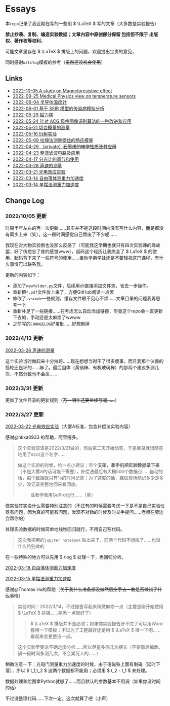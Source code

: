 # Essays

本`repo`记录了我近期在写的一些用 $ \LaTeX $ 写的文章（大多数是实验报告）

**禁止抄袭、复制、编造实验数据；文章内容中原创部分保留 包括但不限于 出版权、著作权等权利**。

可能文章里存在 $ \LaTeX $ 排版上的问题，欢迎提出宝贵的意见，

同时感谢`ustctug`模板的参考（~~虽然还没机会使用~~）

## Links

* [2022-10-05 A study on Magnetoresistive effect](./13159f/main.pdf)
* [2022-09-25 Medical Physics view on temperature sensors](./6d4ea8/main.pdf)
* [2022-06-04 半导体温度计](./b6fe0c/main.pdf)
* [2022-06-01 基于 SEIR 模型的传染病模拟分析](./c0511f/main.pdf)
* [2022-05-29 磁力摆](./f33ea2/main.pdf)
* [2022-05-24 针对 ACG 风格图像识别算法的一种改进和应用](./8205e2/main.pdf)
* [2022-05-21 切变模量的测量](./631f07/main.pdf)
* [2022-05-16 衍射实验](./8b7dcb/main.pdf)
* [2022-05-09 拉伸法测量钢丝的杨氏模量](./3bb37f/main.pdf)
* [2022-04-29 （private）~~石墨烯的电学性质及其应用~~](./095998/main.pdf)
* [2022-04-23 整流滤波电路及应用](./89e0dc/main.pdf)
* [2022-04-17 分光计的调节和使用](./47a54b/main.pdf)
* [2022-03-28 声速的测量](./a81fd6/main.pdf)
* [2022-03-21 光电效应实验](./0f7b67/main.pdf)
* [2022-03-14 自由落体测重力加速度](./70be0b/main.pdf)
* [2022-03-14 单摆法测重力加速度](./4ed5e0/main.pdf)

## Change Log

### 2022/10/05 更新

时隔半年左右的再一次更新……其实并不是这段时间内没有写什么内容，而是都没有同步上来（笑），这一段时间感觉自己颓废了不少呢……

我现在对大物实验倒也没那么反感了（可能我这学期也就只有四次实验课的缘故罢，好了伤疤忘了疼的感觉www），起码这个经历让我练会了 $ LaTeX $ 的使用，起码背下来了一些符号的使用……奉劝学弟学妹还是不要轻视这门课程，有什么事情可以联系我。

更新的内容如下：

* 添加了`newfolder.py`文件，后续用cli直接添加文件夹，省去一步操作。
* 重新把`*.pdf`文件放上来了，方便GitHub阅读一点罢
* 修改了`.vscode`一些规则，缓存文件眼不见心不烦……文章目录的问题我再思考一下
* 重新补足了一些链接……在考虑怎么自动添加链接，毕竟这个repo会一直更新下去的，手动还是太麻烦了wwww
* 之前写的`CHANGELOG`好羞耻……好想删掉

### 2022/4/13 更新

[2022-03-28 声速的测量](./a81fd6)

这个实验当时做起来十分拉跨……现在想想当时干了很多傻事，而且我那个仪器的摇轮还是坏的……麻了。最后固体（黄铜棒、有机玻璃棒）的那两个建议多测几次，不然分数也不会高……

### 2022/3/31 更新

更新了文件目录的更新规则（~~万一明年还要继续写呢……~~）

### 2022/3/27 更新

[2022-03-22 光电效应实验](./0f7b67)（大雾A标准，包含补偿法实验内容）

感谢@hkxa0933 的帮助，阿里嘎多。

 > 这个实验应该是2022/3/21做的，然后第二天开始动笔，于是目录就很随意地用了`0322`这个名字……
 >
 > 做这个实验的时候，给一点小建议：带个**支架，拿手机把实验数据录下来**（不是大雾A的话可能不需要），补偿法最后有大概500个数据点……自动的话，每个数据就只有1s的时间记录；为了速度的话，建议现场能记多少是多少，没记录完整地回来看回放。
 >
 > > 或者学我用GoPro也行……（草）

做实验其实没什么需要特别注意的（不过有的时候需要考虑一下是不是自己实验仪器有问题，因为真的可能有问题，发现不对劲的时候及时举手提问……老师在旁边会帮你的）

处理实验数据的时候简单地线性回归就行，不用自己写代码。

> 这次我把用的`jupyter notebook` 贴出来了，前两个代码不想找了……也没什么特别难的

在一些特殊的地方可以先用 $ \log $ 处理一下，再回归分析。

[2022-03-18 自由落体测重力加速度](./70be0b)

[2022-03-15 单摆法测重力加速度](./4ed5e0)

感谢@Thomas Hu的帮助（~~关于我什么准备都没做然后空手去一教是否做错了什么事情~~）

> 实验时间：2022/3/14，不过报告写起来稍微麻烦一点（主要是刚开始使用 $ \LaTeX $ 排版……熟悉一点就好了）
>
> > $ \LaTeX $ 排版并不是必须；如果你实验报告肝不完了可以用Word套用一下模板；不过为了工整最好还是用 $ \LaTeX $ 排一下吧……看起来会更整洁一点。
>
> 这个实验里要求不确定度分析……所以尽量多测几次摆长（不要事后编数，隔一段时间多测几次，不会累死人的……）

稍微注意一下：光电门测量重力加速度的时候，由于电磁铁上面有剩磁（延时下落），所以 $ t_1,t_2 $ 这两个数据都不能用；必须用 $ t_2 - t_1 $ 来处理。

数据处理和绘图拿Python就够了……而且默认的参数基本不用调（如果你没时间的话）

不过没整理代码……下次一定，这次就算了吧（小声）
